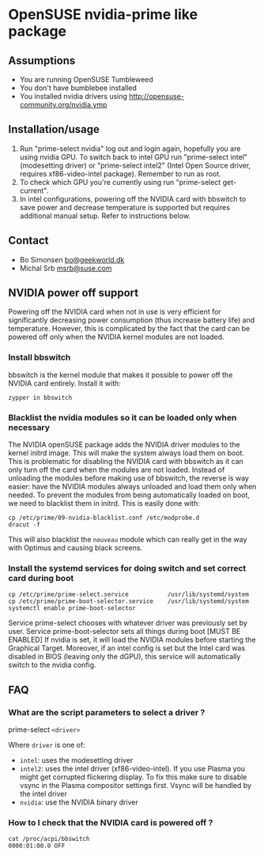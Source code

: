 OpenSUSE nvidia-prime like package
==================================

Assumptions
-----------

* You are running OpenSUSE Tumbleweed
* You don't have bumblebee installed
* You installed nvidia drivers using http://opensuse-community.org/nvidia.ymp

Installation/usage
------------------

1. Run "prime-select nvidia" log out and login again, hopefully you are
   using nvidia GPU. To switch back to intel GPU run "prime-select intel" (modesetting driver) or 
   "prime-select intel2" (Intel Open Source driver, requires xf86-video-intel package).
   Remember to run as root.
2. To check which GPU you're currently using run "prime-select get-current".
3. In intel configurations, powering off the NVIDIA card with bbswitch to save power and decrease temperature is supported but requires additional manual setup. Refer to instructions below.

Contact
-------

* Bo Simonsen <bo@geekworld.dk>
* Michal Srb <msrb@suse.com>


NVIDIA power off support
-------------------------

Powering off the NVIDIA card when not in use is very efficient for significantly decreasing power consumption (thus increase battery life) and temperature. However, this is complicated by the fact that the card can be powered off
only when the NVIDIA kernel modules are not loaded.

### Install bbswitch

bbswitch is the kernel module that makes it possible to power off the NVIDIA card entirely.
Install it with:

```
zypper in bbswitch
```

### Blacklist the nvidia modules so it can be loaded only when necessary

The NVIDIA openSUSE package adds the NVIDIA driver modules to the kernel initrd image. This will make the system always load them on boot. This is problematic for disabling the NVIDIA card with bbswitch as it can only turn off the card when the modules are not loaded. Instead of unloading the modules before making use of bbswitch, the reverse is way easier: have the NVIDIA modules always unloaded and load them only when needed.
To prevent the modules from being automatically loaded on boot, we need to blacklist them in initrd.
This is easily done with:

```
cp /etc/prime/09-nvidia-blacklist.conf /etc/modprobe.d
dracut -f
```

This will also blacklist the `nouveau` module which can really get in the way with Optimus and causing black screens.

### Install the systemd services for doing switch and set correct card during boot

```
cp /etc/prime/prime-select.service           /usr/lib/systemd/system
cp /etc/prime/prime-boot-selector.service    /usr/lib/systemd/system
systemctl enable prime-boot-selector
```

Service prime-select chooses with whatever driver was previously set by user.
Service prime-boot-selector sets all things during boot [MUST BE ENABLED]
If nvidia is set, it will load the NVIDIA modules before starting the Graphical Target.
Moreover, if an intel config is set but the Intel card was disabled in BIOS (leaving only the dGPU), this service will automatically switch to the nvidia config.


## FAQ

### What are the script parameters to select a driver ?

prime-select `<driver>`

Where `driver` is one of:

- `intel`: uses the modesetting driver
- `intel2`: uses the intel driver (xf86-video-intel). If you use Plasma you might get corrupted flickering display. To fix this make sure to disable vsync in the Plasma compositor settings first. Vsync will be handled by the intel driver
- `nvidia`: use the NVIDIA binary driver


### How to I check that the NVIDIA card is powered off ?

```
cat /proc/acpi/bbswitch 
0000:01:00.0 OFF
```


